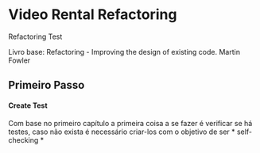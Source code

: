 # Video Rental Refactoring
Refactoring Test

Livro base: Refactoring - Improving the design of existing code.
Martin Fowler

## Primeiro Passo

#### Create Test

Com base no primeiro capítulo a primeira coisa a se fazer é verificar se há testes, caso não exista é necessário criar-los com o objetivo de ser * self- checking *